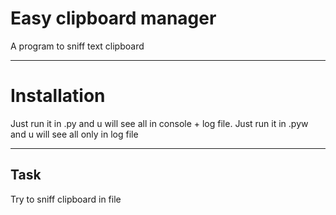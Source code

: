Easy clipboard manager
=============================
A program to sniff text clipboard

***
Installation
==============

Just run it in .py and u will see all in console + log file.
Just run it in .pyw and u will see all only in log file
***
Task
------------

Try to sniff clipboard in file
